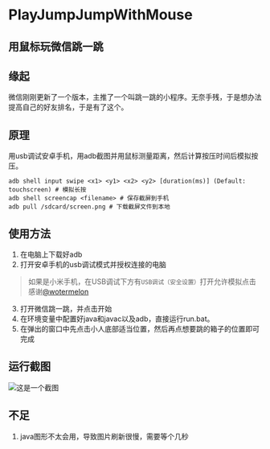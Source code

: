 # PlayJumpJumpWithMouse
用鼠标玩微信跳一跳
---
## 缘起
微信刚刚更新了一个版本，主推了一个叫跳一跳的小程序。无奈手残，于是想办法提高自己的好友排名，于是有了这个。

## 原理
用usb调试安卓手机，用adb截图并用鼠标测量距离，然后计算按压时间后模拟按压。
```
adb shell input swipe <x1> <y1> <x2> <y2> [duration(ms)] (Default: touchscreen) # 模拟长按
adb shell screencap <filename> # 保存截屏到手机
adb pull /sdcard/screen.png # 下载截屏文件到本地
```

## 使用方法
1. 在电脑上下载好adb
2. 打开安卓手机的usb调试模式并授权连接的电脑
>  如果是小米手机，在USB调试下方有``USB调试（安全设置）``打开允许模拟点击 感谢[@wotermelon](https://github.com/wotermelon)
3. 打开微信跳一跳，并点击开始
4. 在环境变量中配置好java和javac以及adb，直接运行run.bat。
5. 在弹出的窗口中先点击小人底部适当位置，然后再点想要跳的箱子的位置即可完成

## 运行截图
![这是一个截图](https://github.com/easyworld/PlayJumpJumpWithMouse/raw/master/screenshot.png)
## 不足
1. java图形不太会用，导致图片刷新很慢，需要等个几秒
